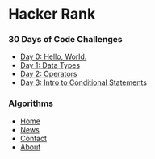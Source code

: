 <!DOCTYPE html>
<html>
<head>
<style>
</style>
</head>
<body>

<h1> Hacker Rank </h1>

<h3>30 Days of Code Challenges</h3>
<ul>
  <li><a href="" style="">Day 0: Hello, World.</a></li>
  <li><a href="">Day 1: Data Types</a></li>
  <li><a href="">Day 2: Operators</a></li>
  <li><a href="">Day 3: Intro to Conditional Statements</a></li>
</ul>

<h3>Algorithms</h3>
<ul>
  <li><a href="#home">Home</a></li>
  <li><a href="#news">News</a></li>
  <li><a href="#contact">Contact</a></li>
  <li><a href="#about">About</a></li>
</ul>





</body>
</html>


